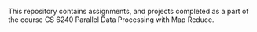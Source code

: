 This repository contains assignments, and projects completed as a part of the course CS 6240 Parallel Data Processing with Map Reduce.